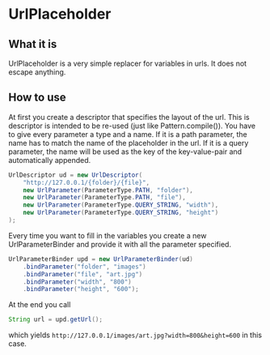 # UrlPlaceholder
## What it is
UrlPlaceholder is a very simple replacer for variables in urls. It does not escape anything.

## How to use
At first you create a descriptor that specifies the layout of the url. This is descriptor is intended to be re-used (just like Pattern.compile()).
You have to give every parameter a type and a name. If it is a path parameter, the name has to match the name of the placeholder in the url. If it is a query parameter, the name will be used as the key of the key-value-pair and automatically appended.

```java
UrlDescriptor ud = new UrlDescriptor(
	"http://127.0.0.1/{folder}/{file}",
	new UrlParameter(ParameterType.PATH, "folder"),
	new UrlParameter(ParameterType.PATH, "file"),
	new UrlParameter(ParameterType.QUERY_STRING, "width"),
	new UrlParameter(ParameterType.QUERY_STRING, "height")
);
```

Every time you want to fill in the variables you create a new UrlParameterBinder and provide it with all the parameter specified. 

```java
UrlParameterBinder upd = new UrlParameterBinder(ud)
	.bindParameter("folder", "images")
	.bindParameter("file", "art.jpg")
	.bindParameter("width", "800")
	.bindParameter("height", "600");
```

At the end you call
```java
String url = upd.getUrl();
```
which yields ```http://127.0.0.1/images/art.jpg?width=800&height=600``` in this case.